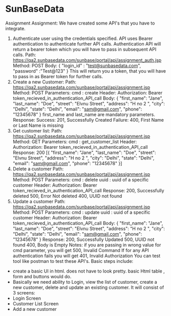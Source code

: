 # SunBaseData
Assignment
Assignment:
We have created some API's that you have to integrate.
1. Authenticate user using the credentials specified. API uses Bearer authentication to
authenticate further API calls. Authentication API will return a bearer token which you will
have to pass in subsequent API calls.
Path: https://qa2.sunbasedata.com/sunbase/portal/api/assignment_auth.jsp
Method: POST
Body:
{
"login_id" : "test@sunbasedata.com",
"password" :"Test@123"
}
This will return you a token, that you will have to pass in as Bearer token for further calls.
2. Create a new Customer:
Path: https://qa2.sunbasedata.com/sunbase/portal/api/assignment.jsp
Method: POST
Parameters:
cmd : create
Header:
Authorization: Bearer token_recieved_in_authentication_API_call
Body:
{
"first_name": "Jane",
"last_name": "Doe",
"street": "Elvnu Street",
"address": "H no 2 ",
"city": "Delhi",
"state": "Delhi",
"email": "sam@gmail.com",
"phone": "12345678"
}
first_name and last_name are mandatory parameters.
Response:
Success: 201, Successfully Created
Failure: 400, First Name or Last Name is missing
3. Get customer list:
Path: https://qa2.sunbasedata.com/sunbase/portal/api/assignment.jsp
Method: GET
Parameters:
cmd : get_customer_list
Header:
Authorization: Bearer token_recieved_in_authentication_API_call
Response: 200
[{
"first_name": "Jane",
"last_name": "Doe",
"street": "Elvnu Street",
"address": "H no 2 ",
"city": "Delhi",
"state": "Delhi",
"email": "sam@gmail.com",
"phone": "12345678"
}]
4. Delete a customer
Path: https://qa2.sunbasedata.com/sunbase/portal/api/assignment.jsp
Method: POST
Parameters:
cmd : delete
uuid : uuid of a specific customer
Header:
Authorization: Bearer token_recieved_in_authentication_API_call
Response:
200, Successfully deleted
500, Error Not deleted
400, UUID not found
5. Update a customer
Path: https://qa2.sunbasedata.com/sunbase/portal/api/assignment.jsp
Method: POST
Parameters:
cmd : update
uuid : uuid of a specific customer
Header:
Authorization: Bearer token_recieved_in_authentication_API_call
Body:
{
"first_name": "Jane",
"last_name": "Doe",
"street": "Elvnu Street",
"address": "H no 2 ",
"city": "Delhi",
"state": "Delhi",
"email": "sam@gmail.com",
"phone": "12345678"
}
Response:
200, Successfully Updated
500, UUID not found
400, Body is Empty
Notes:
if you are passing in wrong value for cmd parameter, you will get 500, Invalid Command
If for any API authentication fails you will get 401, Invalid Authorization
You can test tool like postman to test these API's.
Basic steps include:
- create a basic UI in html. does not have to look pretty. basic Html table , form and
buttons would do.
- Basically we need ability to Login, view the list of customer, create a new customer,
delete and update an existing customer.
It will consist of 3 screens:
- Login Screen
- Customer List Screen
- Add a new customer

